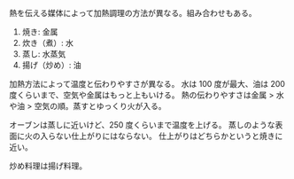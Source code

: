 熱を伝える媒体によって加熱調理の方法が異なる。組み合わせもある。

1. 焼き: 金属
2. 炊き（煮）: 水
3. 蒸し: 水蒸気
4. 揚げ（炒め）: 油

加熱方法によって温度と伝わりやすさが異なる。
水は 100 度が最大、油は 200 度くらいまで、空気や金属はもっと上もいける。
熱の伝わりやすさは金属 > 水や油 > 空気の順。蒸すとゆっくり火が入る。

オーブンは蒸しに近いけど、250 度くらいまで温度を上げる。
蒸しのような表面に火の入らない仕上がりにはならない。
仕上がりはどちらかというと焼きに近い。

炒め料理は揚げ料理。
